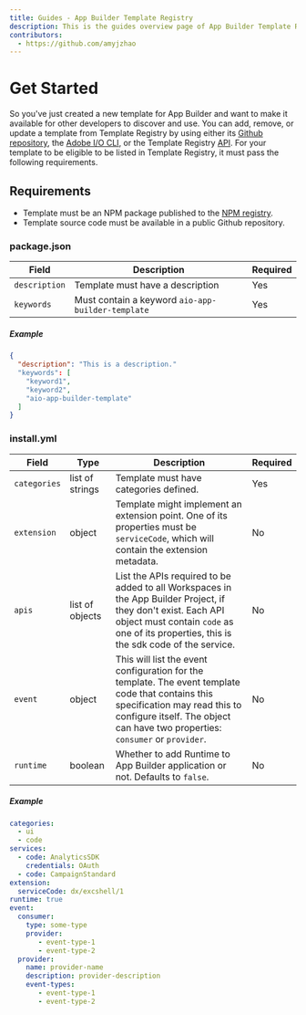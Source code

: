 ```yaml
---
title: Guides - App Builder Template Registry
description: This is the guides overview page of App Builder Template Registry
contributors:
  - https://github.com/amyjzhao
---
```

# Get Started

So you've just created a new template for App Builder and want to make it available for other developers to discover and use. You can add, remove, or update a template from Template Registry by using either its [Github repository](/guides/github/index.md), the [Adobe I/O CLI](/guides/cli/index.md), or the Template Registry [API](/guides/api/index.md). For your template to be eligible to be listed in Template Registry, it must pass the following requirements.

## Requirements

- Template must be an NPM package published to the [NPM registry](https://npmjs.com/). 
- Template source code must be available in a public Github repository. 

### package.json

| Field         | Description                                       | Required           |
| ------------- | ------------------------------------------------- | ------------------ |
| `description` | Template must have a description                  | Yes |
| `keywords`    | Must contain a keyword `aio-app-builder-template` | Yes |

##### Example

```json
{
  "description": "This is a description."
  "keywords": [
    "keyword1",
    "keyword2",
    "aio-app-builder-template"
  ]
}
```

### install.yml

| Field        | Type | Description                                                                                                                    | Required           |
| ------------ | ------------ | ------------------------------------------------------------------------------------------------------------------------------ | ------------------ |
| `categories` | list of strings | Template must have categories defined.                                                                                          | Yes |
| `extension`  | object | Template might implement an extension point. One of its properties must be `serviceCode`, which will contain the extension metadata. | No |
| `apis`   | list of objects | List the APIs required to be added to all Workspaces in the App Builder Project, if they don't exist. Each API object must contain `code` as one of its properties, this is the sdk code of the service. | No |
| `event`   | object | This will list the event configuration for the template. The event template code that contains this specification may read this to configure itself. The object can have two properties: `consumer` or `provider`. | No |
| `runtime`   | boolean | Whether to add Runtime to App Builder application or not. Defaults to `false`. | No |

##### Example 

```yaml
categories:
  - ui
  - code
services:
  - code: AnalyticsSDK
    credentials: OAuth
  - code: CampaignStandard
extension:
  serviceCode: dx/excshell/1
runtime: true
event:
  consumer:
    type: some-type
    provider:
       - event-type-1
       - event-type-2
  provider:
    name: provider-name
    description: provider-description
    event-types:
       - event-type-1
       - event-type-2
```
